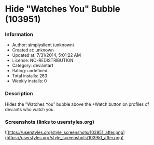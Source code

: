 # Hide "Watches You" Bubble (103951)

### Information
- Author: simplysilent (unknown)
- Created at: unknown
- Updated at: 7/31/2014, 5:01:22 AM
- License: NO-REDISTRIBUTION
- Category: deviantart
- Rating: undefined
- Total installs: 263
- Weekly installs: 0


### Description
Hides the "Watches You" bubble above the +Watch button on profiles of deviants who watch you.


### Screenshots (links to userstyles.org)
![https://userstyles.org/style_screenshots/103951_after.png](https://userstyles.org/style_screenshots/103951_after.png)


